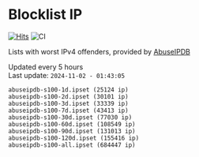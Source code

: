# Blocklist IP

[![Hits](https://hits.seeyoufarm.com/api/count/incr/badge.svg?url=https%3A%2F%2Fgithub.com%2Fborestad%2Fblocklist-ip%2F&count_bg=%2379C83D&title_bg=%23555555&icon=&icon_color=%23E7E7E7&title=hits&edge_flat=false)](https://hits.seeyoufarm.com)  ![CI](https://img.shields.io/github/workflow/status/borestad/blocklist-ip/CI?style=flat-square)

Lists with worst IPv4 offenders, provided by [AbuseIPDB](https://www.abuseipdb.com/)

<!-- FOOTER-PLACEHOLDER -->
Updated every 5 hours<br>
Last update: `2024-11-02 - 01:43:05`
```
abuseipdb-s100-1d.ipset (25124 ip)
abuseipdb-s100-2d.ipset (30101 ip)
abuseipdb-s100-3d.ipset (33339 ip)
abuseipdb-s100-7d.ipset (43413 ip)
abuseipdb-s100-30d.ipset (77030 ip)
abuseipdb-s100-60d.ipset (108549 ip)
abuseipdb-s100-90d.ipset (131013 ip)
abuseipdb-s100-120d.ipset (155416 ip)
abuseipdb-s100-all.ipset (684447 ip)
```
